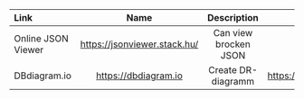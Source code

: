 
| Link    | Name | Description | Docs|
| :-------- | :-------: | :-------: |:-------:|
| Online JSON Viewer  | https://jsonviewer.stack.hu/    |Can view brocken JSON| - |
| DBdiagram.io  | https://dbdiagram.io   |Create DR-diagramm|https://dbml.dbdiagram.io/docs/| 

